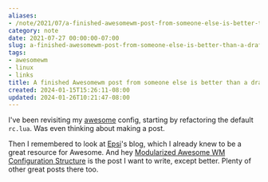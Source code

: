 ```yaml
---
aliases:
- /note/2021/07/a-finished-awesomewm-post-from-someone-else-is-better-than-a-draft-from-me/
category: note
date: 2021-07-27 00:00:00-07:00
slug: a-finished-awesomewm-post-from-someone-else-is-better-than-a-draft-from-me
tags:
- awesomewm
- linux
- links
title: A finished Awesomewm post from someone else is better than a draft from me
created: 2024-01-15T15:26:11-08:00
updated: 2024-01-26T10:21:47-08:00
---
```


I've been revisiting my [awesome](https://awesomewm.org) config, starting by refactoring the default `rc.lua`.  Was even thinking about making a post.

Then I remembered to look at [Epsi](http://epsi-rns.github.io)'s blog, which I already knew to be a great resource for Awesome.  And hey [Modularized Awesome WM Configuration Structure](http://epsi-rns.github.io/desktop/2016/07/06/modularized-awesome-structure.html) is the post I want to write, except better. Plenty of other great posts there too.
